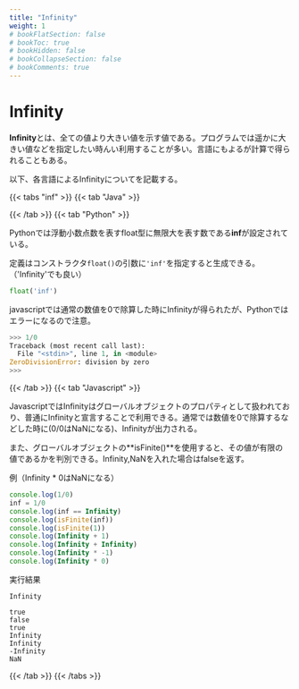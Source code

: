 ```yaml
---
title: "Infinity"
weight: 1
# bookFlatSection: false
# bookToc: true
# bookHidden: false
# bookCollapseSection: false
# bookComments: true
---
```


# Infinity


**Infinity**とは、全ての値より大きい値を示す値である。プログラムでは遥かに大きい値などを指定したい時んい利用することが多い。言語にもよるが計算で得られることもある。

以下、各言語によるInfinityについてを記載する。

{{< tabs "inf" >}}
{{< tab "Java" >}}



{{< /tab >}}
{{< tab "Python" >}}

Pythonでは浮動小数点数を表すfloat型に無限大を表す数である**inf**が設定されている。

定義はコンストラクタ```float()```の引数に```'inf'```を指定すると生成できる。（'Infinity'でも良い）

```python
float('inf')
```

javascriptでは通常の数値を0で除算した時にInfinityが得られたが、Pythonではエラーになるので注意。

```python
>>> 1/0
Traceback (most recent call last):
  File "<stdin>", line 1, in <module>
ZeroDivisionError: division by zero
>>> 
```

{{< /tab >}}
{{< tab "Javascript" >}}

JavascriptではInfinityはグローバルオブジェクトのプロパティとして扱われており、普通にInfinityと宣言することで利用できる。通常では数値を0で除算するなどした時に(0/0はNaNになる)、Infinityが出力される。

また、グローバルオブジェクトの**isFinite()**を使用すると、その値が有限の値であるかを判別できる。Infinity,NaNを入れた場合はfalseを返す。

例（Infinity * 0はNaNになる）

```javascript
console.log(1/0)
inf = 1/0
console.log(inf == Infinity)
console.log(isFinite(inf))
console.log(isFinite(1))
console.log(Infinity + 1)
console.log(Infinity + Infinity)
console.log(Infinity * -1)
console.log(Infinity * 0)
```

実行結果

```
Infinity

true
false
true
Infinity
Infinity
-Infinity
NaN
```



{{< /tab >}}
{{< /tabs >}}
